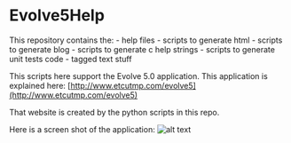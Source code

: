 # Evolve5Help
This repository contains the:
	- help files
	- scripts to generate html
	- scripts to generate blog
	- scripts to generate c help strings
	- scripts to generate unit tests code
	- tagged text stuff

This scripts here support the Evolve 5.0 application. This application is explained here:
[http://www.etcutmp.com/evolve5](http://www.etcutmp.com/evolve5)

That website is created by the python scripts in this repo.

Here is a screen shot of the application:
![alt text](https://github.com/kjs452/blob/Evolve5Help/input/IMAGES/hanoi3.jpg "screen shot")

